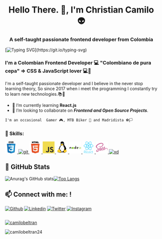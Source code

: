 <h1 align="center">Hello There. 👋, I'm Christian Camilo 👽</h1>
<h3 align="center">A self-taught passionate frontend developer from Colombia</h3>

[![Typing SVG](https://readme-typing-svg.herokuapp.com?font=Cascadia+Code&color=%23000000EB&lines=Frontend+Developer+💻;CSS+|+JavaScript+Lover+💛💻🤟;)](https://git.io/typing-svg)
### I'm a Colombian Frontend Developer 💻 "Colombiano de pura cepa" => CSS & JavaScript lover 💻🤟
I'm a self-taught passionate developer and I believe in the never stop learning theory, So since 2017 when i meet the programming I constantly try to learn new technologies.📚👀  
- 🌱 I’m currently learning **React.js**
- 👯 I’m looking to collaborate on ***Frontend and Open Source Projects***.

`
  I'm an occasional  Gamer 🎮, MTB Biker 🚴 and Madridista ⚽️🏳          
`
<h3 align="left">🔨 Skills:</h3>
<p align="left"> <a href="https://www.w3schools.com/css/" target="_blank"> <img src="https://raw.githubusercontent.com/devicons/devicon/master/icons/css3/css3-original-wordmark.svg" alt="css3" width="40" height="40"/> </a> <a href="https://git-scm.com/" target="_blank"> <img src="https://www.vectorlogo.zone/logos/git-scm/git-scm-icon.svg" alt="git" width="40" height="40"/> </a> <a href="https://www.w3.org/html/" target="_blank"> <img src="https://raw.githubusercontent.com/devicons/devicon/master/icons/html5/html5-original-wordmark.svg" alt="html5" width="40" height="40"/> </a> <a href="https://developer.mozilla.org/en-US/docs/Web/JavaScript" target="_blank"> <img src="https://raw.githubusercontent.com/devicons/devicon/master/icons/javascript/javascript-original.svg" alt="javascript" width="40" height="40"/> </a> <a href="https://www.linux.org/" target="_blank"> <img src="https://raw.githubusercontent.com/devicons/devicon/master/icons/linux/linux-original.svg" alt="linux" width="40" height="40"/> </a> <a href="https://nodejs.org" target="_blank"> <img src="https://raw.githubusercontent.com/devicons/devicon/master/icons/nodejs/nodejs-original-wordmark.svg" alt="nodejs" width="40" height="40"/> </a> <a href="https://reactjs.org/" target="_blank"> <img src="https://raw.githubusercontent.com/devicons/devicon/master/icons/react/react-original-wordmark.svg" alt="react" width="40" height="40"/> </a> <a href="https://sass-lang.com" target="_blank"> <img src="https://raw.githubusercontent.com/devicons/devicon/master/icons/sass/sass-original.svg" alt="sass" width="40" height="40"/> </a> <a href="https://www.adobe.com/products/xd.html" target="_blank"> <img src="https://cdn.worldvectorlogo.com/logos/adobe-xd.svg" alt="xd" width="40" height="40"/> </a> </p>

## 📘 GitHub Stats
![Anurag's GitHub stats](https://github-readme-stats.vercel.app/api?username=CamiloBeltran24&show_icons=true)[![Top Langs](https://github-readme-stats.vercel.app/api/top-langs/?username=CamiloBeltran24&layout=compact)](https://github.com/Camilobeltran24/github-readme-stats)
 
<!-- ## 
<code><img height="20" src="https://raw.githubusercontent.com/github/explore/80688e429a7d4ef2fca1e82350fe8e3517d3494d/topics/html/html.png"></code>
<code><img height="20" src="https://raw.githubusercontent.com/github/explore/80688e429a7d4ef2fca1e82350fe8e3517d3494d/topics/css/css.png"></code>
<code><img height="20" src="https://raw.githubusercontent.com/github/explore/80688e429a7d4ef2fca1e82350fe8e3517d3494d/topics/sass/sass.png"></code>
<code><img height="20" src="https://raw.githubusercontent.com/github/explore/80688e429a7d4ef2fca1e82350fe8e3517d3494d/topics/less/less.png"></code>
<code><img height="20" src="https://raw.githubusercontent.com/github/explore/80688e429a7d4ef2fca1e82350fe8e3517d3494d/topics/javascript/javascript.png"></code>
<code><img height="20" src="https://raw.githubusercontent.com/github/explore/80688e429a7d4ef2fca1e82350fe8e3517d3494d/topics/git/git.png"></code> -->



## 📫 Connect with me: !
[![Github](https://img.shields.io/badge/-Github-333?style=flat&logo=Github&logoColor=white)](https://github.com/CamiloBeltran24)
[![Linkedin](https://img.shields.io/badge/-LinkedIn-0077b5?style=flat&logo=Linkedin&logoColor=white)](https://www.linkedin.com/in/camilobeltran24/)
[![Twitter](https://img.shields.io/badge/-Twitter-1da1f2?style=flat&logo=Twitter&logoColor=white)](https://twitter.com/CamiloBeltran)
[![Instagram](https://img.shields.io/badge/-Instagram-e1306c?style=flat&logo=Instagram&logoColor=white)](https://www.instagram.com/camilobeltran24/)

## 

<p align="left"> <a href="https://twitter.com/camilobeltran" target="blank"><img src="https://img.shields.io/twitter/follow/camilobeltran?logo=twitter&style=for-the-badge" alt="camilobeltran" /></a> </p>
<p align="left"> <img src="https://komarev.com/ghpvc/?username=camilobeltran24&label=Profile%20views&color=0e75b6&style=flat" alt="camilobeltran24" /> </p>
        

<!---
CamiloBeltran24/CamiloBeltran24 is a ✨ special ✨ repository because its `README.md` (this file) appears on your GitHub profile.
You can click the Preview link to take a look at your changes.
--->



<!-- <h3 align="left">Connect with me:</h3>
<p align="left">
<a href="https://twitter.com/camilobeltran" target="blank"><img align="center" src="https://raw.githubusercontent.com/rahuldkjain/github-profile-readme-generator/master/src/images/icons/Social/twitter.svg" alt="camilobeltran" height="30" width="40" /></a>
<a href="https://linkedin.com/in/camilobeltran24" target="blank"><img align="center" src="https://raw.githubusercontent.com/rahuldkjain/github-profile-readme-generator/master/src/images/icons/Social/linked-in-alt.svg" alt="camilobeltran24" height="30" width="40" /></a>
<a href="https://instagram.com/camilobeltran24" target="blank"><img align="center" src="https://raw.githubusercontent.com/rahuldkjain/github-profile-readme-generator/master/src/images/icons/Social/instagram.svg" alt="camilobeltran24" height="30" width="40" /></a>
</p> -->


<!-- <p><img align="center" src="https://github-readme-streak-stats.herokuapp.com/?user=camilobeltran24&" alt="camilobeltran24" /></p> -->
